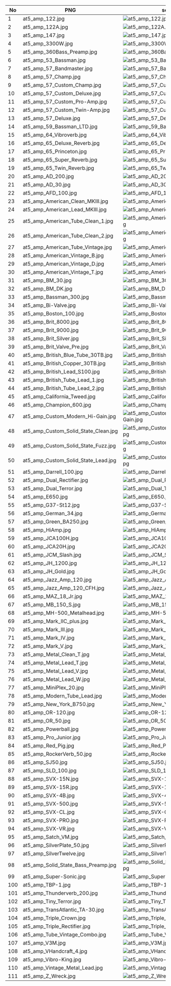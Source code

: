 | No  | PNG                                  | source                                                                                                 |
|-----|--------------------------------------|--------------------------------------------------------------------------------------------------------|
| 1   | at5_amp_122.jpg                      | <img src="images/amp/at5_amp_122.jpg" alt="at5_amp_122.jpg">                                           |
| 2   | at5_amp_122A.jpg                     | <img src="images/amp/at5_amp_122A.jpg" alt="at5_amp_122A.jpg">                                         |
| 3   | at5_amp_147.jpg                      | <img src="images/amp/at5_amp_147.jpg" alt="at5_amp_147.jpg">                                           |
| 4   | at5_amp_3300W.jpg                    | <img src="images/amp/at5_amp_3300W.jpg" alt="at5_amp_3300W.jpg">                                       |
| 5   | at5_amp_360Bass_Preamp.jpg           | <img src="images/amp/at5_amp_360Bass_Preamp.jpg" alt="at5_amp_360Bass_Preamp.jpg">                     |
| 6   | at5_amp_53_Bassman.jpg               | <img src="images/amp/at5_amp_53_Bassman.jpg" alt="at5_amp_53_Bassman.jpg">                             |
| 7   | at5_amp_57_Bandmaster.jpg            | <img src="images/amp/at5_amp_57_Bandmaster.jpg" alt="at5_amp_57_Bandmaster.jpg">                       |
| 8   | at5_amp_57_Champ.jpg                 | <img src="images/amp/at5_amp_57_Champ.jpg" alt="at5_amp_57_Champ.jpg">                                 |
| 9   | at5_amp_57_Custom_Champ.jpg          | <img src="images/amp/at5_amp_57_Custom_Champ.jpg" alt="at5_amp_57_Custom_Champ.jpg">                   |
| 10  | at5_amp_57_Custom_Deluxe.jpg         | <img src="images/amp/at5_amp_57_Custom_Deluxe.jpg" alt="at5_amp_57_Custom_Deluxe.jpg">                 |
| 11  | at5_amp_57_Custom_Pro-Amp.jpg        | <img src="images/amp/at5_amp_57_Custom_Pro-Amp.jpg" alt="at5_amp_57_Custom_Pro-Amp.jpg">               |
| 12  | at5_amp_57_Custom_Twin-Amp.jpg       | <img src="images/amp/at5_amp_57_Custom_Twin-Amp.jpg" alt="at5_amp_57_Custom_Twin-Amp.jpg">             |
| 13  | at5_amp_57_Deluxe.jpg                | <img src="images/amp/at5_amp_57_Deluxe.jpg" alt="at5_amp_57_Deluxe.jpg">                               |
| 14  | at5_amp_59_Bassman_LTD.jpg           | <img src="images/amp/at5_amp_59_Bassman_LTD.jpg" alt="at5_amp_59_Bassman_LTD.jpg">                     |
| 15  | at5_amp_64_Vibroverb.jpg             | <img src="images/amp/at5_amp_64_Vibroverb.jpg" alt="at5_amp_64_Vibroverb.jpg">                         |
| 16  | at5_amp_65_Deluxe_Reverb.jpg         | <img src="images/amp/at5_amp_65_Deluxe_Reverb.jpg" alt="at5_amp_65_Deluxe_Reverb.jpg">                 |
| 17  | at5_amp_65_Princeton.jpg             | <img src="images/amp/at5_amp_65_Princeton.jpg" alt="at5_amp_65_Princeton.jpg">                         |
| 18  | at5_amp_65_Super_Reverb.jpg          | <img src="images/amp/at5_amp_65_Super_Reverb.jpg" alt="at5_amp_65_Super_Reverb.jpg">                   |
| 19  | at5_amp_65_Twin_Reverb.jpg           | <img src="images/amp/at5_amp_65_Twin_Reverb.jpg" alt="at5_amp_65_Twin_Reverb.jpg">                     |
| 20  | at5_amp_AD_200.jpg                   | <img src="images/amp/at5_amp_AD_200.jpg" alt="at5_amp_AD_200.jpg">                                     |
| 21  | at5_amp_AD_30.jpg                    | <img src="images/amp/at5_amp_AD_30.jpg" alt="at5_amp_AD_30.jpg">                                       |
| 22  | at5_amp_AFD_100.jpg                  | <img src="images/amp/at5_amp_AFD_100.jpg" alt="at5_amp_AFD_100.jpg">                                   |
| 23  | at5_amp_American_Clean_MKIII.jpg     | <img src="images/amp/at5_amp_American_Clean_MKIII.jpg" alt="at5_amp_American_Clean_MKIII.jpg">         |
| 24  | at5_amp_American_Lead_MKIII.jpg      | <img src="images/amp/at5_amp_American_Lead_MKIII.jpg" alt="at5_amp_American_Lead_MKIII.jpg">           |
| 25  | at5_amp_American_Tube_Clean_1.jpg    | <img src="images/amp/at5_amp_American_Tube_Clean_1.jpg" alt="at5_amp_American_Tube_Clean_1.jpg">       |
| 26  | at5_amp_American_Tube_Clean_2.jpg    | <img src="images/amp/at5_amp_American_Tube_Clean_2.jpg" alt="at5_amp_American_Tube_Clean_2.jpg">       |
| 27  | at5_amp_American_Tube_Vintage.jpg    | <img src="images/amp/at5_amp_American_Tube_Vintage.jpg" alt="at5_amp_American_Tube_Vintage.jpg">       |
| 28  | at5_amp_American_Vintage_B.jpg       | <img src="images/amp/at5_amp_American_Vintage_B.jpg" alt="at5_amp_American_Vintage_B.jpg">             |
| 29  | at5_amp_American_Vintage_D.jpg       | <img src="images/amp/at5_amp_American_Vintage_D.jpg" alt="at5_amp_American_Vintage_D.jpg">             |
| 30  | at5_amp_American_Vintage_T.jpg       | <img src="images/amp/at5_amp_American_Vintage_T.jpg" alt="at5_amp_American_Vintage_T.jpg">             |
| 31  | at5_amp_BM_30.jpg                    | <img src="images/amp/at5_amp_BM_30.jpg" alt="at5_amp_BM_30.jpg">                                       |
| 32  | at5_amp_BM_DK.jpg                    | <img src="images/amp/at5_amp_BM_DK.jpg" alt="at5_amp_BM_DK.jpg">                                       |
| 33  | at5_amp_Bassman_300.jpg              | <img src="images/amp/at5_amp_Bassman_300.jpg" alt="at5_amp_Bassman_300.jpg">                           |
| 34  | at5_amp_Bi-Valve.jpg                 | <img src="images/amp/at5_amp_Bi-Valve.jpg" alt="at5_amp_Bi-Valve.jpg">                                 |
| 35  | at5_amp_Boston_100.jpg               | <img src="images/amp/at5_amp_Boston_100.jpg" alt="at5_amp_Boston_100.jpg">                             |
| 36  | at5_amp_Brit_8000.jpg                | <img src="images/amp/at5_amp_Brit_8000.jpg" alt="at5_amp_Brit_8000.jpg">                               |
| 37  | at5_amp_Brit_9000.jpg                | <img src="images/amp/at5_amp_Brit_9000.jpg" alt="at5_amp_Brit_9000.jpg">                               |
| 38  | at5_amp_Brit_Silver.jpg              | <img src="images/amp/at5_amp_Brit_Silver.jpg" alt="at5_amp_Brit_Silver.jpg">                           |
| 39  | at5_amp_Brit_Valve_Pre.jpg           | <img src="images/amp/at5_amp_Brit_Valve_Pre.jpg" alt="at5_amp_Brit_Valve_Pre.jpg">                     |
| 40  | at5_amp_British_Blue_Tube_30TB.jpg   | <img src="images/amp/at5_amp_British_Blue_Tube_30TB.jpg" alt="at5_amp_British_Blue_Tube_30TB.jpg">     |
| 41  | at5_amp_British_Copper_30TB.jpg      | <img src="images/amp/at5_amp_British_Copper_30TB.jpg" alt="at5_amp_British_Copper_30TB.jpg">           |
| 42  | at5_amp_British_Lead_S100.jpg        | <img src="images/amp/at5_amp_British_Lead_S100.jpg" alt="at5_amp_British_Lead_S100.jpg">               |
| 43  | at5_amp_British_Tube_Lead_1.jpg      | <img src="images/amp/at5_amp_British_Tube_Lead_1.jpg" alt="at5_amp_British_Tube_Lead_1.jpg">           |
| 44  | at5_amp_British_Tube_Lead_2.jpg      | <img src="images/amp/at5_amp_British_Tube_Lead_2.jpg" alt="at5_amp_British_Tube_Lead_2.jpg">           |
| 45  | at5_amp_California_Tweed.jpg         | <img src="images/amp/at5_amp_California_Tweed.jpg" alt="at5_amp_California_Tweed.jpg">                 |
| 46  | at5_amp_Champion_600.jpg             | <img src="images/amp/at5_amp_Champion_600.jpg" alt="at5_amp_Champion_600.jpg">                         |
| 47  | at5_amp_Custom_Modern_Hi-Gain.jpg    | <img src="images/amp/at5_amp_Custom_Modern_Hi-Gain.jpg" alt="at5_amp_Custom_Modern_Hi-Gain.jpg">       |
| 48  | at5_amp_Custom_Solid_State_Clean.jpg | <img src="images/amp/at5_amp_Custom_Solid_State_Clean.jpg" alt="at5_amp_Custom_Solid_State_Clean.jpg"> |
| 49  | at5_amp_Custom_Solid_State_Fuzz.jpg  | <img src="images/amp/at5_amp_Custom_Solid_State_Fuzz.jpg" alt="at5_amp_Custom_Solid_State_Fuzz.jpg">   |
| 50  | at5_amp_Custom_Solid_State_Lead.jpg  | <img src="images/amp/at5_amp_Custom_Solid_State_Lead.jpg" alt="at5_amp_Custom_Solid_State_Lead.jpg">   |
| 51  | at5_amp_Darrell_100.jpg              | <img src="images/amp/at5_amp_Darrell_100.jpg" alt="at5_amp_Darrell_100.jpg">                           |
| 52  | at5_amp_Dual_Rectifier.jpg           | <img src="images/amp/at5_amp_Dual_Rectifier.jpg" alt="at5_amp_Dual_Rectifier.jpg">                     |
| 53  | at5_amp_Dual_Terror.jpg              | <img src="images/amp/at5_amp_Dual_Terror.jpg" alt="at5_amp_Dual_Terror.jpg">                           |
| 54  | at5_amp_E650.jpg                     | <img src="images/amp/at5_amp_E650.jpg" alt="at5_amp_E650.jpg">                                         |
| 55  | at5_amp_G37-St12.jpg                 | <img src="images/amp/at5_amp_G37-St12.jpg" alt="at5_amp_G37-St12.jpg">                                 |
| 56  | at5_amp_German_34.jpg                | <img src="images/amp/at5_amp_German_34.jpg" alt="at5_amp_German_34.jpg">                               |
| 57  | at5_amp_Green_BA250.jpg              | <img src="images/amp/at5_amp_Green_BA250.jpg" alt="at5_amp_Green_BA250.jpg">                           |
| 58  | at5_amp_HiAmp.jpg                    | <img src="images/amp/at5_amp_HiAmp.jpg" alt="at5_amp_HiAmp.jpg">                                       |
| 59  | at5_amp_JCA100H.jpg                  | <img src="images/amp/at5_amp_JCA100H.jpg" alt="at5_amp_JCA100H.jpg">                                   |
| 60  | at5_amp_JCA20H.jpg                   | <img src="images/amp/at5_amp_JCA20H.jpg" alt="at5_amp_JCA20H.jpg">                                     |
| 61  | at5_amp_JCM_Slash.jpg                | <img src="images/amp/at5_amp_JCM_Slash.jpg" alt="at5_amp_JCM_Slash.jpg">                               |
| 62  | at5_amp_JH_1200.jpg                  | <img src="images/amp/at5_amp_JH_1200.jpg" alt="at5_amp_JH_1200.jpg">                                   |
| 63  | at5_amp_JH_Gold.jpg                  | <img src="images/amp/at5_amp_JH_Gold.jpg" alt="at5_amp_JH_Gold.jpg">                                   |
| 64  | at5_amp_Jazz_Amp_120.jpg             | <img src="images/amp/at5_amp_Jazz_Amp_120.jpg" alt="at5_amp_Jazz_Amp_120.jpg">                         |
| 65  | at5_amp_Jazz_Amp_120_CFH.jpg         | <img src="images/amp/at5_amp_Jazz_Amp_120_CFH.jpg" alt="at5_amp_Jazz_Amp_120_CFH.jpg">                 |
| 66  | at5_amp_MAZ_18_Jr.jpg                | <img src="images/amp/at5_amp_MAZ_18_Jr.jpg" alt="at5_amp_MAZ_18_Jr.jpg">                               |
| 67  | at5_amp_MB_150_S.jpg                 | <img src="images/amp/at5_amp_MB_150_S.jpg" alt="at5_amp_MB_150_S.jpg">                                 |
| 68  | at5_amp_MH-500_Metalhead.jpg         | <img src="images/amp/at5_amp_MH-500_Metalhead.jpg" alt="at5_amp_MH-500_Metalhead.jpg">                 |
| 69  | at5_amp_Mark_IIC_plus.jpg            | <img src="images/amp/at5_amp_Mark_IIC_plus.jpg" alt="at5_amp_Mark_IIC_plus.jpg">                       |
| 70  | at5_amp_Mark_III.jpg                 | <img src="images/amp/at5_amp_Mark_III.jpg" alt="at5_amp_Mark_III.jpg">                                 |
| 71  | at5_amp_Mark_IV.jpg                  | <img src="images/amp/at5_amp_Mark_IV.jpg" alt="at5_amp_Mark_IV.jpg">                                   |
| 72  | at5_amp_Mark_V.jpg                   | <img src="images/amp/at5_amp_Mark_V.jpg" alt="at5_amp_Mark_V.jpg">                                     |
| 73  | at5_amp_Metal_Clean_T.jpg            | <img src="images/amp/at5_amp_Metal_Clean_T.jpg" alt="at5_amp_Metal_Clean_T.jpg">                       |
| 74  | at5_amp_Metal_Lead_T.jpg             | <img src="images/amp/at5_amp_Metal_Lead_T.jpg" alt="at5_amp_Metal_Lead_T.jpg">                         |
| 75  | at5_amp_Metal_Lead_V.jpg             | <img src="images/amp/at5_amp_Metal_Lead_V.jpg" alt="at5_amp_Metal_Lead_V.jpg">                         |
| 76  | at5_amp_Metal_Lead_W.jpg             | <img src="images/amp/at5_amp_Metal_Lead_W.jpg" alt="at5_amp_Metal_Lead_W.jpg">                         |
| 77  | at5_amp_MiniPlex_20.jpg              | <img src="images/amp/at5_amp_MiniPlex_20.jpg" alt="at5_amp_MiniPlex_20.jpg">                           |
| 78  | at5_amp_Modern_Tube_Lead.jpg         | <img src="images/amp/at5_amp_Modern_Tube_Lead.jpg" alt="at5_amp_Modern_Tube_Lead.jpg">                 |
| 79  | at5_amp_New_York_B750.jpg            | <img src="images/amp/at5_amp_New_York_B750.jpg" alt="at5_amp_New_York_B750.jpg">                       |
| 80  | at5_amp_OR-120.jpg                   | <img src="images/amp/at5_amp_OR-120.jpg" alt="at5_amp_OR-120.jpg">                                     |
| 81  | at5_amp_OR_50.jpg                    | <img src="images/amp/at5_amp_OR_50.jpg" alt="at5_amp_OR_50.jpg">                                       |
| 82  | at5_amp_Powerball.jpg                | <img src="images/amp/at5_amp_Powerball.jpg" alt="at5_amp_Powerball.jpg">                               |
| 83  | at5_amp_Pro_Junior.jpg               | <img src="images/amp/at5_amp_Pro_Junior.jpg" alt="at5_amp_Pro_Junior.jpg">                             |
| 84  | at5_amp_Red_Pig.jpg                  | <img src="images/amp/at5_amp_Red_Pig.jpg" alt="at5_amp_Red_Pig.jpg">                                   |
| 85  | at5_amp_RockerVerb_50.jpg            | <img src="images/amp/at5_amp_RockerVerb_50.jpg" alt="at5_amp_RockerVerb_50.jpg">                       |
| 86  | at5_amp_SJ50.jpg                     | <img src="images/amp/at5_amp_SJ50.jpg" alt="at5_amp_SJ50.jpg">                                         |
| 87  | at5_amp_SLD_100.jpg                  | <img src="images/amp/at5_amp_SLD_100.jpg" alt="at5_amp_SLD_100.jpg">                                   |
| 88  | at5_amp_SVX-15N.jpg                  | <img src="images/amp/at5_amp_SVX-15N.jpg" alt="at5_amp_SVX-15N.jpg">                                   |
| 89  | at5_amp_SVX-15R.jpg                  | <img src="images/amp/at5_amp_SVX-15R.jpg" alt="at5_amp_SVX-15R.jpg">                                   |
| 90  | at5_amp_SVX-4B.jpg                   | <img src="images/amp/at5_amp_SVX-4B.jpg" alt="at5_amp_SVX-4B.jpg">                                     |
| 91  | at5_amp_SVX-500.jpg                  | <img src="images/amp/at5_amp_SVX-500.jpg" alt="at5_amp_SVX-500.jpg">                                   |
| 92  | at5_amp_SVX-CL.jpg                   | <img src="images/amp/at5_amp_SVX-CL.jpg" alt="at5_amp_SVX-CL.jpg">                                     |
| 93  | at5_amp_SVX-PRO.jpg                  | <img src="images/amp/at5_amp_SVX-PRO.jpg" alt="at5_amp_SVX-PRO.jpg">                                   |
| 94  | at5_amp_SVX-VR.jpg                   | <img src="images/amp/at5_amp_SVX-VR.jpg" alt="at5_amp_SVX-VR.jpg">                                     |
| 95  | at5_amp_Satch_VM.jpg                 | <img src="images/amp/at5_amp_Satch_VM.jpg" alt="at5_amp_Satch_VM.jpg">                                 |
| 96  | at5_amp_SilverPlate_50.jpg           | <img src="images/amp/at5_amp_SilverPlate_50.jpg" alt="at5_amp_SilverPlate_50.jpg">                     |
| 97  | at5_amp_SilverTwelve.jpg             | <img src="images/amp/at5_amp_SilverTwelve.jpg" alt="at5_amp_SilverTwelve.jpg">                         |
| 98  | at5_amp_Solid_State_Bass_Preamp.jpg  | <img src="images/amp/at5_amp_Solid_State_Bass_Preamp.jpg" alt="at5_amp_Solid_State_Bass_Preamp.jpg">   |
| 99  | at5_amp_Super-Sonic.jpg              | <img src="images/amp/at5_amp_Super-Sonic.jpg" alt="at5_amp_Super-Sonic.jpg">                           |
| 100 | at5_amp_TBP-1.jpg                    | <img src="images/amp/at5_amp_TBP-1.jpg" alt="at5_amp_TBP-1.jpg">                                       |
| 101 | at5_amp_Thunderverb_200.jpg          | <img src="images/amp/at5_amp_Thunderverb_200.jpg" alt="at5_amp_Thunderverb_200.jpg">                   |
| 102 | at5_amp_Tiny_Terror.jpg              | <img src="images/amp/at5_amp_Tiny_Terror.jpg" alt="at5_amp_Tiny_Terror.jpg">                           |
| 103 | at5_amp_TransAtlantic_TA-30.jpg      | <img src="images/amp/at5_amp_TransAtlantic_TA-30.jpg" alt="at5_amp_TransAtlantic_TA-30.jpg">           |
| 104 | at5_amp_Triple_Crown.jpg             | <img src="images/amp/at5_amp_Triple_Crown.jpg" alt="at5_amp_Triple_Crown.jpg">                         |
| 105 | at5_amp_Triple_Rectifier.jpg         | <img src="images/amp/at5_amp_Triple_Rectifier.jpg" alt="at5_amp_Triple_Rectifier.jpg">                 |
| 106 | at5_amp_Tube_Vintage_Combo.jpg       | <img src="images/amp/at5_amp_Tube_Vintage_Combo.jpg" alt="at5_amp_Tube_Vintage_Combo.jpg">             |
| 107 | at5_amp_V3M.jpg                      | <img src="images/amp/at5_amp_V3M.jpg" alt="at5_amp_V3M.jpg">                                           |
| 108 | at5_amp_VHandcraft_4.jpg             | <img src="images/amp/at5_amp_VHandcraft_4.jpg" alt="at5_amp_VHandcraft_4.jpg">                         |
| 109 | at5_amp_Vibro-King.jpg               | <img src="images/amp/at5_amp_Vibro-King.jpg" alt="at5_amp_Vibro-King.jpg">                             |
| 110 | at5_amp_Vintage_Metal_Lead.jpg       | <img src="images/amp/at5_amp_Vintage_Metal_Lead.jpg" alt="at5_amp_Vintage_Metal_Lead.jpg">             |
| 111 | at5_amp_Z_Wreck.jpg                  | <img src="images/amp/at5_amp_Z_Wreck.jpg" alt="at5_amp_Z_Wreck.jpg">                                   |